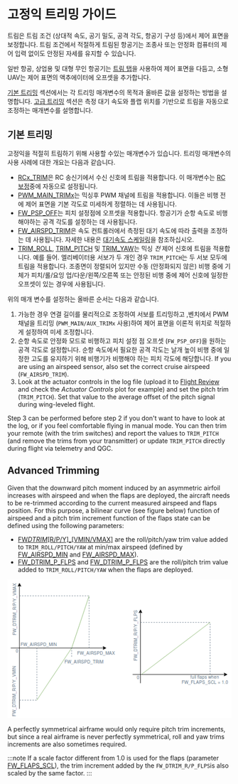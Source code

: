 # 고정익 트리밍 가이드

트림은 트림 조건 (상대적 속도, 공기 밀도, 공격 각도, 항공기 구성 등)에서 제어 표면을 보정합니다. 트림 조건에서 적절하게 트림된 항공기는 조종사 또는 안정화 컴퓨터의 제어 입력 없이도 안정된 자세를 유지할 수 있습니다.

일반 항공, 상업용 및 대형 무인 항공기는 [트림 탭](https://en.wikipedia.org/wiki/Trim_tab)을 사용하여 제어 표면을 다듬고, 소형 UAV는 제어 표면의 액추에이터에 오프셋을 추가합니다.

[기본 트리밍](#basic-trimming) 섹션에서는 각 트리밍 매개변수의 목적과 올바른 값을 설정하는 방법을 설명합니다. [고급 트리밍](#advanced-trimming) 섹션은 측정 대기 속도와 플랩 위치를 기반으로 트림을 자동으로 조정하는 매개변수를 설명합니다.

## 기본 트리밍

고정익을 적절히 트림하기 위해 사용할 수있는 매개변수가 있습니다. 트리밍 매개변수의 사용 사례에 대한 개요는 다음과 같습니다.

- [RCx_TRIM](../advanced_config/parameter_reference.md#RC1_TRIM)은 RC 송신기에서 수신 신호에 트림을 적용합니다. 이 매개변수는 [RC 보정](../config/radio.md)중에 자동으로 설정됩니다.
- [PWM_MAIN_TRIMx](../advanced_config/parameter_reference.md#PWM_MAIN_TRIM1)는 믹싱후 PWM 채널에 트림을 적용합니다. 이들은 비행 전에 제어 표면을 기본 각도로 미세하게 정렬하는 데 사용됩니다.
- [FW_PSP_OFF](../advanced_config/parameter_reference.md#FW_PSP_OFF)는 피치 설정점에 오프셋을 적용합니다. 항공기가 순항 속도로 비행해야하는 공격 각도를 설정하는 데 사용됩니다.
- [FW_AIRSPD_TRIM](../advanced_config/parameter_reference.md#FW_AIRSPD_TRIM)은 속도 컨트롤러에서 측정된 대기 속도에 따라 출력을 조정하는 데 사용됩니다. 자세한 내용은 [대기속도 스케일링](../flight_stack/controller_diagrams.md#airspeed-scaling)을 참조하십시오.
- [TRIM_ROLL](../advanced_config/parameter_reference.md#TRIM_ROLL), [TRIM_PITCH](../advanced_config/parameter_reference.md#TRIM_PITCH) 및 [TRIM_YAW](../advanced_config/parameter_reference.md#TRIM_YAW)는 믹싱 *전* 제어 신호에 트림을 적용합니다. 예를 들어. 엘리베이터용 서보가 두 개인 경우 `TRIM_PITCH`는 두 서보 모두에 트림을 적용합니다. 조종면이 정렬되어 있지만 수동 (안정화되지 않은) 비행 중에 기체가 피치/롤/요잉 업/다운/왼쪽/오른쪽 또는 안정된 비행 중에 제어 신호에 일정한 오프셋이 있는 경우에 사용됩니다.

위의 매개 변수를 설정하는 올바른 순서는 다음과 같습니다.

1. 가능한 경우 연결 길이를 물리적으로 조정하여 서보를 트리밍하고 ,벤치에서 PWM 채널을 트리밍 (`PWM_MAIN/AUX_TRIMx` 사용)하여 제어 표면을 이론적 위치로 적절하게 설정하여 미세 조정합니다.
2. 순항 속도로 안정화 모드로 비행하고 피치 설정 점 오프셋 (`FW_PSP_OFF`)을 원하는 공격 각도로 설정합니다. 순항 속도에서 필요한 공격 각도는 날개 높이 비행 중에 일정한 고도를 유지하기 위해 비행기가 비행해야 하는 피치 각도에 해당합니다. If you are using an airspeed sensor, also set the correct cruise airspeed (`FW_AIRSPD_TRIM`).
3. Look at the actuator controls in the log file (upload it to [Flight Review](https://logs.px4.io) and check the *Actuator Controls* plot for example) and set the pitch trim (`TRIM_PITCH`). Set that value to the average offset of the pitch signal during wing-leveled flight.

Step 3 can be performed before step 2 if you don't want to have to look at the log, or if you feel comfortable flying in manual mode. You can then trim your remote (with the trim switches) and report the values to `TRIM_PITCH` (and remove the trims from your transmitter) or update `TRIM_PITCH` directly during flight via telemetry and QGC.

## Advanced Trimming

Given that the downward pitch moment induced by an asymmetric airfoil increases with airspeed and when the flaps are deployed, the aircraft needs to be re-trimmed according to the current measured airspeed and flaps position. For this purpose, a bilinear curve (see figure below) function of airspeed and a pitch trim increment function of the flaps state can be defined using the following parameters:

- [FW*DTRIM*\[R/P/Y\]_\[VMIN/VMAX\]](../advanced_config/parameter_reference.md#FW_DTRIM_R_VMIN) are the roll/pitch/yaw trim value added to `TRIM_ROLL/PITCH/YAW` at min/max airspeed (defined by [FW_AIRSPD_MIN](../advanced_config/parameter_reference.md#FW_AIRSPD_MIN) and [FW_AIRSPD_MAX](../advanced_config/parameter_reference.md#FW_AIRSPD_MAX)).
- [FW_DTRIM_P_FLPS](../advanced_config/parameter_reference.md#FW_DTRIM_R_FLPS) and [FW_DTRIM_P_FLPS](../advanced_config/parameter_reference.md#FW_DTRIM_P_FLPS) are the roll/pitch trim value added to `TRIM_ROLL/PITCH/YAW` when the flaps are deployed.

![Dtrim Curve](../../assets/config/fw/fixedwing_dtrim.png) <!-- The drawing is on draw.io: https://drive.google.com/file/d/15AbscUF1kRdWMh8ONcCRu6QBwGbqVGfl/view?usp=sharing
Request access from dev team. -->

A perfectly symmetrical airframe would only require pitch trim increments, but since a real airframe is never perfectly symmetrical, roll and yaw trims increments are also sometimes required.

:::note
If a scale factor different from 1.0 is used for the flaps (parameter [FW_FLAPS_SCL](../advanced_config/parameter_reference.md#FW_FLAPS_SCL)), the trim increment added by the `FW_DTRIM_R/P_FLPS`is also scaled by the same factor.
:::